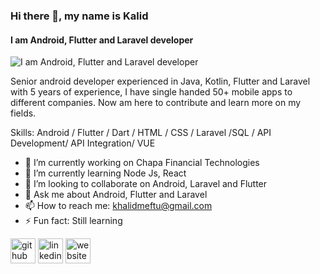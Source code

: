 ### Hi there 👋, my name is Kalid
#### I am Android, Flutter and Laravel developer
![I am Android, Flutter and Laravel developer](https://arturssmirnovs.github.io/github-profile-readme-generator/images/banner.png)

Senior android developer experienced in Java, Kotlin, Flutter and Laravel with 5 years of experience, I have single handed 50+ mobile apps to different companies. Now am here to contribute and learn more on my fields.

Skills: Android / Flutter / Dart / HTML / CSS / Laravel  /SQL / API Development/ API Integration/ VUE

- 🔭 I’m currently working on Chapa Financial Technologies 
- 🌱 I’m currently learning Node Js, React 
- 👯 I’m looking to collaborate on Android, Laravel and Flutter  
- 💬 Ask me about Android, Flutter and Laravel 
- 📫 How to reach me: khalidmeftu@gmail.com 
- ⚡ Fun fact: Still learning 


[<img src='https://cdn.jsdelivr.net/npm/simple-icons@3.0.1/icons/github.svg' alt='github' height='40'>](https://github.com/KhalidMeftu)  [<img src='https://cdn.jsdelivr.net/npm/simple-icons@3.0.1/icons/linkedin.svg' alt='linkedin' height='40'>](https://www.linkedin.com/in/khalid-meftu-47646a166//)  [<img src='https://cdn.jsdelivr.net/npm/simple-icons@3.0.1/icons/icloud.svg' alt='website' height='40'>](https://portifolio.ethiomappsgebeta.com)  

